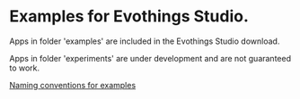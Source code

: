 # Examples for Evothings Studio.

Apps in folder 'examples' are included in the Evothings Studio download.

Apps in folder 'experiments' are under development and are not guaranteed to work.

[Naming conventions for examples](https://github.com/evothings/EvoThingsExamples/wiki/Naming-Conventions)
